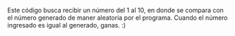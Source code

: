 Este código busca recibir un número del 1 al 10, en donde se compara con el número generado de maner aleatoria por el programa. Cuando el número ingresado es igual al generado, ganas. :)
